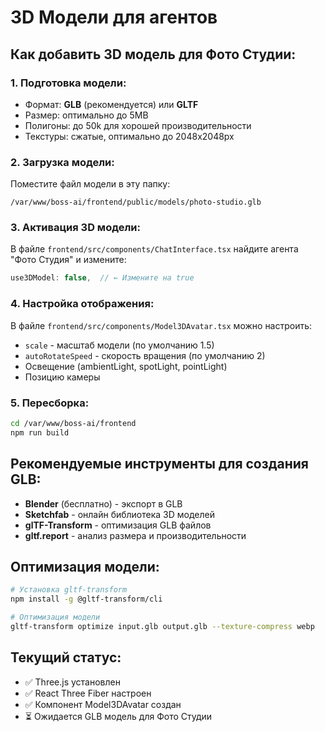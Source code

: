 # 3D Модели для агентов

## Как добавить 3D модель для Фото Студии:

### 1. Подготовка модели:
- Формат: **GLB** (рекомендуется) или **GLTF**
- Размер: оптимально до 5MB
- Полигоны: до 50k для хорошей производительности
- Текстуры: сжатые, оптимально до 2048x2048px

### 2. Загрузка модели:
Поместите файл модели в эту папку:
```
/var/www/boss-ai/frontend/public/models/photo-studio.glb
```

### 3. Активация 3D модели:
В файле `frontend/src/components/ChatInterface.tsx` найдите агента "Фото Студия" и измените:
```typescript
use3DModel: false,  // ← Измените на true
```

### 4. Настройка отображения:
В файле `frontend/src/components/Model3DAvatar.tsx` можно настроить:
- `scale` - масштаб модели (по умолчанию 1.5)
- `autoRotateSpeed` - скорость вращения (по умолчанию 2)
- Освещение (ambientLight, spotLight, pointLight)
- Позицию камеры

### 5. Пересборка:
```bash
cd /var/www/boss-ai/frontend
npm run build
```

## Рекомендуемые инструменты для создания GLB:

- **Blender** (бесплатно) - экспорт в GLB
- **Sketchfab** - онлайн библиотека 3D моделей
- **glTF-Transform** - оптимизация GLB файлов
- **gltf.report** - анализ размера и производительности

## Оптимизация модели:

```bash
# Установка gltf-transform
npm install -g @gltf-transform/cli

# Оптимизация модели
gltf-transform optimize input.glb output.glb --texture-compress webp
```

## Текущий статус:
- ✅ Three.js установлен
- ✅ React Three Fiber настроен
- ✅ Компонент Model3DAvatar создан
- ⏳ Ожидается GLB модель для Фото Студии
